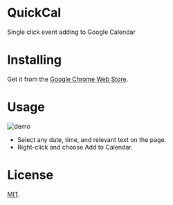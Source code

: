 QuickCal
========
Single click event adding to Google Calendar

Installing
===
Get it from the [Google Chrome Web Store](http://goo.gl/Xi5CPY).

Usage
===
![demo](https://s3.amazonaws.com/f.cl.ly/items/1r3l3w261U3k3B2j3g0v/in.gif)
* Select any date, time, and relevant text on the page.
* Right-click and choose Add to Calendar.

License
===
[MIT](https://github.com/nishanths/QuickCal).
